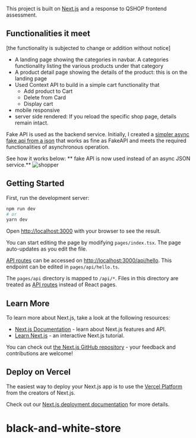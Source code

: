 This project is built on [Next.js](https://nextjs.org/) and a response to QSHOP frontend assessment.

## Functionalities it meet 
[the functionality is subjected to change or addition without notice]
-  A landing page showing the categories in navbar.
   A categories functionality listing the various products under that category
- A product detail page showing the details of the product: this is on the landing page
- Used Context API to build in a simple cart functionality that 
  - Add product to Cart
  - Delete from Card
  - Display cart
 - mobile responsive
 - server side rendered: If you reload the specific shop page, details remain intact.

Fake API is used as the backend service. 
Initially, I created a [simpler async fake api from a json](https://github.com/kelvinsekx/black-and-white-store/blob/main/utils/util.ts) that works as fine as FakeAPI and meets the required functionalities of asynchronous operation.

See how it works below: ** fake API is now used instead of an async JSON service.**
![shopper](https://user-images.githubusercontent.com/51183064/184626123-41371c79-8042-41fb-bad6-b828e643aa10.gif)


## Getting Started

First, run the development server:

```bash
npm run dev
# or
yarn dev
```

Open [http://localhost:3000](http://localhost:3000) with your browser to see the result.

You can start editing the page by modifying `pages/index.tsx`. The page auto-updates as you edit the file.

[API routes](https://nextjs.org/docs/api-routes/introduction) can be accessed on [http://localhost:3000/api/hello](http://localhost:3000/api/hello). This endpoint can be edited in `pages/api/hello.ts`.

The `pages/api` directory is mapped to `/api/*`. Files in this directory are treated as [API routes](https://nextjs.org/docs/api-routes/introduction) instead of React pages.

## Learn More

To learn more about Next.js, take a look at the following resources:

- [Next.js Documentation](https://nextjs.org/docs) - learn about Next.js features and API.
- [Learn Next.js](https://nextjs.org/learn) - an interactive Next.js tutorial.

You can check out [the Next.js GitHub repository](https://github.com/vercel/next.js/) - your feedback and contributions are welcome!

## Deploy on Vercel

The easiest way to deploy your Next.js app is to use the [Vercel Platform](https://vercel.com/new?utm_medium=default-template&filter=next.js&utm_source=create-next-app&utm_campaign=create-next-app-readme) from the creators of Next.js.

Check out our [Next.js deployment documentation](https://nextjs.org/docs/deployment) for more details.
# black-and-white-store
